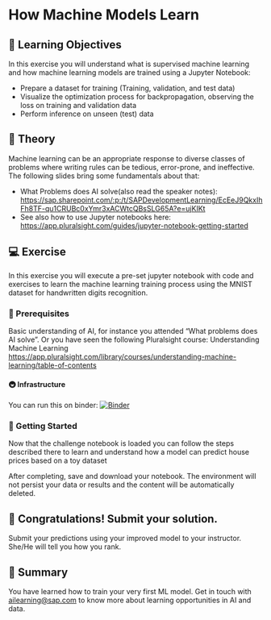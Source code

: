 # How Machine Models Learn

## 🎯 Learning Objectives

In this exercise you will understand what is supervised machine learning and how machine learning models are trained using a Jupyter Notebook:
-	Prepare a dataset for training (Training, validation, and test data)
-	Visualize the optimization process for backpropagation, observing the loss on training and validation data 
-	Perform inference on unseen (test) data

## 🧠 Theory

Machine learning can be an appropriate response to diverse classes of problems where writing rules can be tedious, error-prone, and ineffective. The following slides bring some fundamentals about that:   
-	What Problems does AI solve(also read the speaker notes): https://sap.sharepoint.com/:p:/t/SAPDevelopmentLearning/EcEeJ9QkxIhFh8TF-qu1CRUBc0xYmr3xACWtcQBsSLG65A?e=ujKIKt 
-	See also how to use Jupyter notebooks here: https://app.pluralsight.com/guides/jupyter-notebook-getting-started


## 💻 Exercise

In this exercise you will execute a pre-set jupyter notebook with code and exercises to learn the machine learning training process using the MNIST dataset for handwritten digits recognition.

### 🧰 Prerequisites

Basic understanding of AI, for instance you attended “What problems does AI solve”. Or you have seen the following Pluralsight course: Understanding Machine Learning https://app.pluralsight.com/library/courses/understanding-machine-learning/table-of-contents 

#### 🚇 Infrastructure

You can run this on binder: [![Binder](https://mybinder.org/badge_logo.svg)](https://mybinder.org/v2/gh/aso000/dcom23.git/HEAD?labpath=dcom23challenge.ipynb)

### 🚀 Getting Started

Now that the challenge notebook is loaded you can follow the steps described there to learn and understand how a model can predict house prices based on a toy dataset

After completing, save and download your notebook. The environment will not persist your data or results and the content will be automatically deleted.


## 🙌 Congratulations! Submit your solution.
Submit your predictions using your improved model to your instructor. She/He will tell you how you rank.


## 🏁 Summary

You have learned how to train your very first ML model. Get in touch with ailearning@sap.com to know more about learning opportunities in AI and data.

